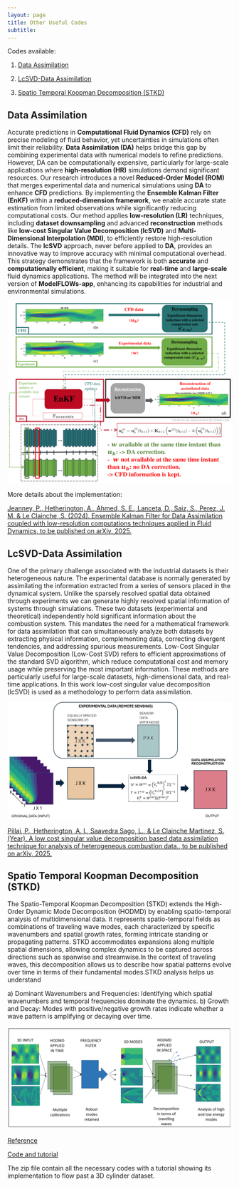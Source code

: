 ```yaml
---
layout: page
title: Other Useful Codes 
subtitle: 
---
```


Codes available:
1. [Data Assimilation](https://modelflows.github.io/modelflowsapp/others/#DA)

2. [LcSVD-Data Assimilation](https://modelflows.github.io/modelflowsapp/others/#lcSVD_DA)

3. [Spatio Temporal Koopman Decomposition (STKD)](https://modelflows.github.io/modelflowsapp/others/#STKD)


## Data Assimilation <a id="DA"></a>
Accurate predictions in **Computational Fluid Dynamics (CFD)** rely on precise modeling of fluid behavior, yet uncertainties in simulations often limit their reliability. **Data Assimilation (DA)** helps bridge this gap by combining experimental data with numerical models to refine predictions. However, DA can be computationally expensive, particularly for large-scale applications where **high-resolution (HR)** simulations demand significant resources.
Our research introduces a novel **Reduced-Order Model (ROM)** that merges experimental data and numerical simulations using **DA** to enhance **CFD** predictions. By implementing the **Ensemble Kalman Filter (EnKF)** within a **reduced-dimension framework**, we enable accurate state estimation from limited observations while significantly reducing computational costs. Our method applies **low-resolution (LR)** techniques, including **dataset downsampling** and advanced **reconstruction** methods like **low-cost Singular Value Decomposition (lcSVD)** and **Multi-Dimensional Interpolation (MDI)**, to efficiently restore high-resolution details. The **lcSVD** approach, never before applied to **DA**, provides an innovative way to improve accuracy with minimal computational overhead. This strategy demonstrates that the framework is both **accurate** and **computationally efficient**, making it suitable for **real-time** and **large-scale** fluid dynamics applications. The method will be integrated into the next version of **ModelFLOWs-app**, enhancing its capabilities for industrial and environmental simulations.



![Figure text](https://github.com/modelflows/modelflowsapp/blob/master/assets/img/2025_01Jan_30_Jeanney_DA.png?raw=true)

More details about the implementation:

<!-- REFERENCES -->
[Jeanney, P., Hetherington, A., Ahmed, S. E., Lanceta, D., Saiz, S., Perez, J. M. & Le Clainche, S. (2024). Ensemble Kalman Filter for Data Assimilation coupled with low-resolution computations techniques applied in Fluid Dynamics, to be published on arXiv, 2025.]()

<!-- VIDEOS 
<iframe width="560" height="315" src="LINK-EXTRACTED-FROM-YOUTUBE-CODE" title="YouTube video player" frameborder="0" allow="accelerometer; autoplay; clipboard-write; encrypted-media; gyroscope; picture-in-picture; web-share" referrerpolicy="strict-origin-when-cross-origin" allowfullscreen></iframe>
<video width="640" height="360" controls><source src="https://github.com/modelflows/modelflowsapp/blob/master/assets/vid/YOURVIDEOHERE.mp4?raw=true" type="video/mp4">
-->

## LcSVD-Data Assimilation <a id="lcSVD_DA"></a>
One of the primary challenge associated with the industrial datasets is their heterogeneous nature. The experimental database is normally generated by assimilating the information extracted from a series of sensors placed in the dynamical system. Unlike the sparsely resolved spatial data obtained through experiments we can generate highly resolved spatial information of systems through simulations. These two datasets (experimental and theoretical) independently hold significant information about the combustion system. This mandates the need for a mathematical framework for data assimilation that can simultaneously analyze both datasets by extracting physical information, complementing data, correcting divergent tendencies, and addressing spurious measurements. Low-Cost Singular Value Decomposition (Low-Cost SVD) refers to efficient approximations of the standard SVD algorithm, which reduce computational cost and memory usage while preserving the most important information. These methods are particularly useful for large-scale datasets, high-dimensional data, and real-time applications. In this work low-cost singular value decomposition (lcSVD) is used as a methodology to perform data assimilation. 

![Flowchart](https://github.com/modelflows/modelflowsapp/blob/master/assets/img/2025_01_30_pillai_lcsvd-da.png?raw=true)

<!-- REFERENCES -->
[Pillai, P., Hetherington, A. I., Saavedra Sago, L., & Le Clainche Martinez, S. (Year). A low cost singular value decomposition based data assimilation technique for analysis of heterogeneous combustion data., to be published on arXiv, 2025.]()


## Spatio Temporal Koopman Decomposition (STKD) <a id="STKD"></a>
The Spatio-Temporal Koopman Decomposition (STKD) extends the High-Order Dynamic Mode Decomposition (HODMD) by enabling spatio-temporal analysis of multidimensional data. It represents spatio-temporal fields as combinations of traveling wave modes, each characterized by specific wavenumbers and spatial growth rates, forming intricate standing or propagating patterns. STKD accommodates expansions along multiple spatial dimensions, allowing complex dynamics to be captured across directions such as spanwise and streamwise.In the context of traveling waves, this decomposition allows us to describe how spatial patterns evolve over time in terms of their fundamental modes.STKD analysis helps us understand

a) Dominant Wavenumbers and Frequencies: Identifying which spatial wavenumbers and temporal frequencies dominate the dynamics.
b) Growth and Decay: Modes with positive/negative growth rates  indicate whether a wave pattern is amplifying or decaying over time.



![Flowchart1](https://github.com/modelflows/modelflowsapp/blob/master/assets/img/2025_01_30_pillai_stkd.png?raw=true)

<!-- REFERENCES -->
[Reference](https://www.researchgate.net/publication/338544827_Coherent_structures_in_the_turbulent_channel_flow_of_an_elastoviscoplastic_fluid)

<!-- CODE AND TUTORIAL-->

[Code and tutorial](https://github.com/modelflows/modelflowsapp/blob/217233e25823ccdc70d1d2686db7b1552776fe9d/assets/codes/stkd.zip)

The zip file contain all the necessary codes with a tutorial showing its implementation to flow past a 3D cylinder dataset.
